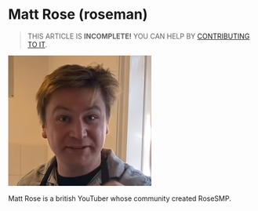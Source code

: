 # Matt Rose (roseman)

> THIS ARTICLE IS **INCOMPLETE!** YOU CAN HELP BY [CONTRIBUTING TO IT](meta/contributing).

![Matt Rose in the Skull emoji sundae video](src/roseman-from-skullemoji-sundae.png)

Matt Rose is a british YouTuber whose community created RoseSMP. 
